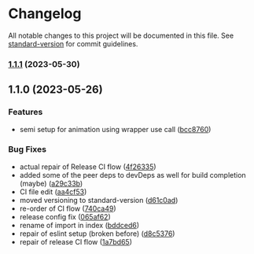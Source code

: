 # Changelog

All notable changes to this project will be documented in this file. See [standard-version](https://github.com/conventional-changelog/standard-version) for commit guidelines.

### [1.1.1](https://github.com/GlitchTech-Developments/react-motion/compare/v1.1.0...v1.1.1) (2023-05-30)

## 1.1.0 (2023-05-26)


### Features

* semi setup for animation using wrapper use call ([bcc8760](https://github.com/GlitchTech-Developments/react-motion/commit/bcc87600a4315d1befca5cfe390705cff84b6075))


### Bug Fixes

* actual repair of Release CI flow ([4f26335](https://github.com/GlitchTech-Developments/react-motion/commit/4f26335994e45afb354f207be48db81307ea036b))
* added some of the peer deps to devDeps as well for build completion (maybe) ([a29c33b](https://github.com/GlitchTech-Developments/react-motion/commit/a29c33b55056cb487ec1b13d520c0f1220fd715e))
* CI file edit ([aa4cf53](https://github.com/GlitchTech-Developments/react-motion/commit/aa4cf5388c453ef24869f3e554d6c4b48c649007))
* moved versioning to standard-version ([d61c0ad](https://github.com/GlitchTech-Developments/react-motion/commit/d61c0ad258cbda6a22feea696dea892b8fd979be))
* re-order of CI flow ([740ca49](https://github.com/GlitchTech-Developments/react-motion/commit/740ca4975f34d8793a9f1729b3a63c379bc79310))
* release config fix ([065af62](https://github.com/GlitchTech-Developments/react-motion/commit/065af62de4963ab4ffdfa6053654ce8d70802328))
* rename of import in index ([bddced6](https://github.com/GlitchTech-Developments/react-motion/commit/bddced6f3fe56fbb000f1439541a5e06d8f8d713))
* repair of eslint setup (broken before) ([d8c5376](https://github.com/GlitchTech-Developments/react-motion/commit/d8c537686ddf864292a621191ba0ef2c53d3f598))
* repair of release CI flow ([1a7bd65](https://github.com/GlitchTech-Developments/react-motion/commit/1a7bd656dabb895e4692070c35b8708c71c6c85c))
